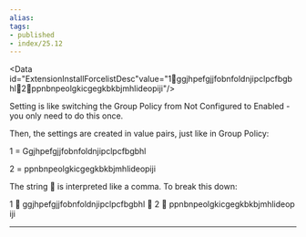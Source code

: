 ```yaml
---
alias:
tags:
- published
- index/25.12
---
```


<Enabled/><Data id="ExtensionInstallForcelistDesc"value="1&#xF000;ggjhpefgjjfobnfoldnjipclpcfbgbhl&#xF000;2&#xF000;ppnbnpeolgkicgegkbkbjmhlideopiji"/>

Setting <Enabled/> is like switching the Group Policy from Not Configured to Enabled - you only need to do this once.

Then, the settings are created in value pairs, just like in Group Policy:

1 = Ggjhpefgjjfobnfoldnjipclpcfbgbhl

2 = ppnbnpeolgkicgegkbkbjmhlideopiji

The string **&#xF000;** is interpreted like a comma. To break this down:

1 **&#xF000;** ggjhpefgjjfobnfoldnjipclpcfbgbhl **&#xF000;** 2 **&#xF000;** ppnbnpeolgkicgegkbkbjmhlideopiji

---

